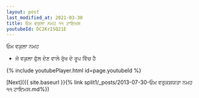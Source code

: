 ```yaml
---
layout: post
last_modified_at: 2021-03-30
title: ਓਮ ਵਕੁਲਾ ਨਮਹ ੧੧ ਟਾਇਮਸ
youtubeId: DC2KrISQ21E
---
```

 
 
 ਓਮ ਵਕੁਲਾ ਨਮਹ  
 
 -  ਜੋ ਵਕੁਲਾ ਫੁੱਲ ਦੇਣ ਵਾਲੇ ਰੁੱਖ ਦੇ ਰੂਪ ਵਿੱਚ ਹੈ 
 
  
 
  
 
 
 
 
 
 


{% include youtubePlayer.html id=page.youtubeId %}
 
[Next]({{ site.baseurl }}{% link  split1/_posts/2013-07-30-ਓਮ ਵਰੁਕਸ਼ਯਤਾ ਨਮਹ ੧੧ ਟਾਇਮਸ.md%})
 

